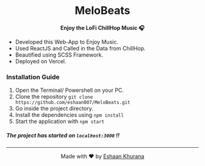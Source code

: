 <h1 align="center">MeloBeats</h1>
<p align="center"><b>Enjoy the LoFi ChillHop Music 🎧</b></p>


- Developed this Web-App to Enjoy Music. 
- Used ReactJS and Called in the Data from ChillHop. 
- Beautified using SCSS Framework.
- Deployed on Vercel.

### Installation Guide
1. Open the Terminal/ Powershell on your PC.
2. Clone the repository `git clone https://github.com/eshaan007/MeloBeats.git`
3. Go inside the project directory.
4. Install the dependencies using `npm install`
5. Start the application with `npm start`

##### The project has started on `localhost:3000` !!

---
<p align="center"> Made with ❤️ by <a href="https://eshaankhurana.com">Eshaan Khurana</a></p>
